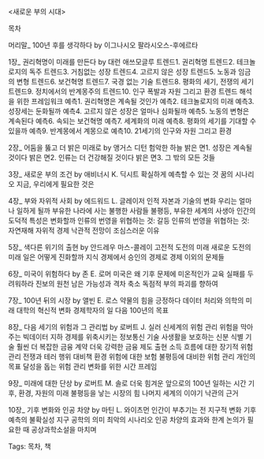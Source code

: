 <새로운 부의 시대>

목차

머리말_ 100년 후를 생각하다 by 이그나시오 팔라시오스-후에르타

1장_ 권리혁명이 미래를 만든다 by 대런 애쓰모글루
트렌드1. 권리혁명 
트렌드2. 테크놀로지의 독주
트렌드3. 거침없는 성장
트렌드4. 고르지 않은 성장
트렌드5. 노동과 임금의 변형
트렌드6. 보건혁명
트렌드7. 국경 없는 기술
트렌드8. 평화의 세기, 전쟁의 세기
트렌드9. 정치에서의 반계몽주의
트렌드10. 인구 폭발과 자원 그리고 환경
트렌드 해석을 위한 프레임워크
예측1. 권리혁명은 계속될 것인가
예측2. 테크놀로지의 미래
예측3. 성장세는 둔화될까
예측4. 고르지 않은 성장은 얼마나 심화될까
예측5. 노동의 변형은 계속된다
예측6. 속되는 보건혁명
예측7. 세계화의 미래
예측8. 평화의 세기를 기대할 수 있을까
예측9. 반계몽에서 계몽으로
예측10. 21세기의 인구와 자원 그리고 환경

2장_ 어둠을 뚫고 더 밝은 미래로 by 앵거스 디턴
험악한 하늘
밝은 면1. 성장은 계속될 것이다
밝은 면2. 인류는 더 건강해질 것이다
밝은 면3. 그 밖의 모든 것들

3장_ 새로운 부의 조건 by 애비너시 K. 딕시트
확실하게 예측할 수 있는 것
꿈의 시나리오
지금, 우리에게 필요한 것은

4장_ 부와 자위적 사회 by 에드워드 L. 글레이저
인적 자본과 기술의 변화
우리는 얼마나 일하게 될까
부유한 나라에 사는 불행한 사람들
불평등, 부유한 세계의 사생아
인간의 도덕적 특성은 변화할까
인류의 번영을 위협하는 것: 갈등
인류의 번영을 위협하는 것: 자연재해
자위적 경제
낙관적 전망이 조심스러운 이유

5장_ 색다른 위기의 출현 by 안드레우 마스-콜레이
고전적 도전의 미래
새로운 도전의 미래
일은 어떻게 진화할까
지식 경제에서 승인의 경제로
경제 이외의 문제들

6장_ 미국이 위험하다 by 존 E. 로머
미국은 왜 기후 문제에 미온적인가
교육 실패를 두려워하라
진보의 원천
남은 가능성과 격차 축소
독점적 부의 파괴를 향하여

7장_ 100년 뒤의 시장 by 앨빈 E. 로스
약물의 힘을 긍정하다
데이터 처리와 의학의 미래
대학의 혁신적 변화
경제학자의 일
다음 100년의 목표

8장_ 다음 세기의 위험과 그 관리법 by 로버트 J. 실러
신세계의 위험 관리
위험을 막아주는 빅데이터
지하 경제를 위축시키는 정보통신 기술
사생활을 보호하는 신분 식별 기술
훨씬 더 복잡한 금융 계약
더욱 강력한 금융 제도 출현
소득 흐름에 대한 장기적 위험 관리
전쟁과 테러 행위 대비책
환경 위험에 대한 보험
불평등에 대비한 위험 관리
개인의 목표 달성을 돕는 위험 관리
변화를 위한 시간 프레임

9장_ 미래에 대한 단상 by 로버트 M. 솔로
더욱 힘겨운 앞으로의 100년
일하는 시간
기후, 환경, 자원의 미래
불평등을 낳는 시장의 힘
나머지 세계의 이야기
낙관의 근거

10장_ 기후 변화와 인공 차양 by 마틴 L. 와이츠먼
인간이 부추기는 전 지구적 변화
기후 예측의 불확실성
지구 공학의 의미
최악의 시나리오
인공 차양의 효과와 한계
논의가 필요한 때
공상과학소설을 마치며

Tags:
  목차, 책
